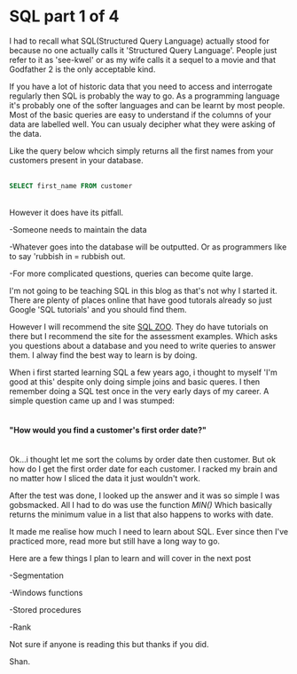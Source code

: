 # SQL part 1 of 4


I had to recall what SQL(Structured Query Language) actually stood for because no one actually calls it 'Structured Query Language'.
People just refer to it as 'see-kwel' or as my wife calls it a sequel to a movie and that Godfather 2 is the only acceptable kind.

If you have a lot of historic data that you need to access and interrogate regularly then SQL is probably the way to go.
As a programming language it's probably one of the softer languages and can be learnt by most people. Most of the basic queries are easy to understand if the columns of your data are labelled well. You can usualy decipher what they were asking of the data.

Like the query below whcich simply returns all the first names from your customers present in your database.
</br></br>

```SQL
SELECT first_name FROM customer
```
</br>
However it does have its pitfall. 

-Someone needs to maintain the data

-Whatever goes into the database will be outputted. Or as programmers like to say 'rubbish in = rubbish out.

-For more complicated questions, queries can become quite large.

I'm not going to be teaching SQL in this blog as that's not why I started it. There are plenty of places online that have good tutorals already so just Google 'SQL tutorials' and you should find them.

However I will recommend the site [SQL ZOO](http://sqlzoo.net/). They do have tutorials on there but I recommend the site for the assessment examples. Which asks you questions about a database and you need to write queries to answer them. I alway find the best way to learn is by doing. 

When i first started learning SQL a few years ago, i thought to myself 'I'm good at this' despite only doing simple joins and basic queres. 
I then remember doing a SQL test once in the very early days of my career. A simple question came up and I was stumped:</br></br>


#### "How would you find a customer's first order date?"</br></br>

Ok...i thought let me sort the colums by order date then customer. But ok how do I get the first order date for each customer. I racked my brain and no matter how I sliced the data it just wouldn't work. 

After the test was done, I looked up the answer and it was so simple I was gobsmacked. All I had to do was use the function _MIN()_
Which basically returns the minimum value in a list that also happens to works with date. 

It made me realise how much I need to learn about SQL. 
Ever since then I've practiced more, read more but still have a long way to go.

Here are a few things I plan to learn and will cover in the next post

-Segmentation

-Windows functions

-Stored procedures

-Rank

Not sure if anyone is reading this but thanks if you did.

Shan.
